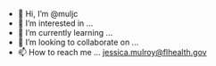 - 👋 Hi, I’m @muljc
- 👀 I’m interested in ...
- 🌱 I’m currently learning ...
- 💞️ I’m looking to collaborate on ...
- 📫 How to reach me ... jessica.mulroy@flhealth.gov

<!---
muljc/muljc is a ✨ special ✨ repository because its `README.md` (this file) appears on your GitHub profile.
You can click the Preview link to take a look at your changes.
--->
